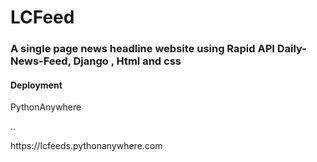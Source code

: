 # LCFeed
<h3>A single page news headline website using Rapid API Daily-News-Feed, Django , Html and css</h3> 



<h4>Deployment</h4> <p>PythonAnywhere</p> .. <p> https://lcfeeds.pythonanywhere.com </p>
